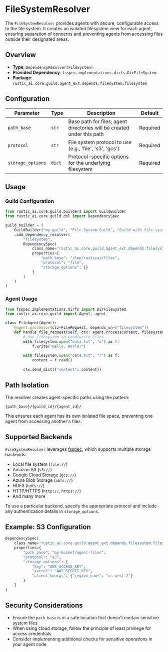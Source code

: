 # FileSystemResolver

The `FileSystemResolver` provides agents with secure, configurable access to the file system. It creates an isolated filesystem view for each agent, ensuring separation of concerns and preventing agents from accessing files outside their designated areas.

## Overview

- **Type**: `DependencyResolver[FileSystem]`
- **Provided Dependency**: `fsspec.implementations.dirfs.DirFileSystem`
- **Package**: `rustic_ai.core.guild.agent_ext.depends.filesystem.filesystem`

## Configuration

| Parameter | Type | Description | Default |
|-----------|------|-------------|---------|
| `path_base` | `str` | Base path for files; agent directories will be created under this path | Required |
| `protocol` | `str` | File system protocol to use (e.g., 'file', 's3', 'gcs') | Required |
| `storage_options` | `dict` | Protocol-specific options for the underlying filesystem | Required |

## Usage

### Guild Configuration

```python
from rustic_ai.core.guild.builders import GuildBuilder
from rustic_ai.core.guild.dsl import DependencySpec

guild_builder = (
    GuildBuilder("my_guild", "File System Guild", "Guild with file system access")
    .add_dependency_resolver(
        "filesystem",
        DependencySpec(
            class_name="rustic_ai.core.guild.agent_ext.depends.filesystem.filesystem.FileSystemResolver",
            properties={
                "path_base": "/tmp/rusticai/files",
                "protocol": "file",
                "storage_options": {}
            }
        )
    )
)
```

### Agent Usage

```python
from fsspec.implementations.dirfs import DirFileSystem
from rustic_ai.core.guild import Agent, agent

class FileAgent(Agent):
    @agent.processor(clz=FileRequest, depends_on=["filesystem"])
    def handle_file_request(self, ctx: agent.ProcessContext, filesystem: DirFileSystem):
        # Use filesystem to read/write files
        with filesystem.open("data.txt", "w") as f:
            f.write("Hello, World!")
            
        with filesystem.open("data.txt", "r") as f:
            content = f.read()
            
        ctx.send_dict({"content": content})
```

## Path Isolation

The resolver creates agent-specific paths using the pattern:

```
{path_base}/{guild_id}/{agent_id}/
```

This ensures each agent has its own isolated file space, preventing one agent from accessing another's files.

## Supported Backends

`FileSystemResolver` leverages [fsspec](https://filesystem-spec.readthedocs.io/), which supports multiple storage backends:

- Local file system (`file://`)
- Amazon S3 (`s3://`)
- Google Cloud Storage (`gcs://`)
- Azure Blob Storage (`abfs://`)
- HDFS (`hdfs://`)
- HTTP/HTTPS (`http://`, `https://`)
- And many more

To use a particular backend, specify the appropriate protocol and include any authentication details in `storage_options`.

## Example: S3 Configuration

```python
DependencySpec(
    class_name="rustic_ai.core.guild.agent_ext.depends.filesystem.filesystem.FileSystemResolver",
    properties={
        "path_base": "my-bucket/agent-files",
        "protocol": "s3",
        "storage_options": {
            "key": "AWS_ACCESS_KEY",
            "secret": "AWS_SECRET_KEY",
            "client_kwargs": {"region_name": "us-west-2"}
        }
    }
)
```

## Security Considerations

- Ensure the `path_base` is in a safe location that doesn't contain sensitive system files
- When using cloud storage, follow the principle of least privilege for access credentials
- Consider implementing additional checks for sensitive operations in your agent code 